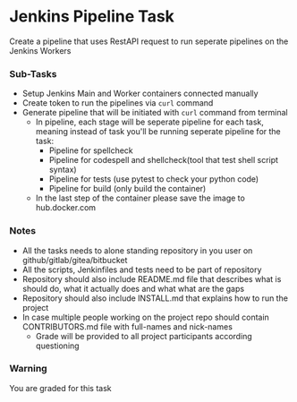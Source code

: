 # Jenkins Pipeline Task

Create a pipeline that uses RestAPI request to run seperate pipelines on the Jenkins Workers

### Sub-Tasks

- Setup Jenkins Main and Worker containers connected manually
- Create token to run the pipelines via `curl` command
- Generate pipeline that will be initiated with `curl` command from terminal
    - In pipeline, each stage will be seperate pipeline for each task, meaning instead of task you'll be running seperate pipeline for the task:
        - Pipeline for spellcheck
        - Pipeline for codespell and shellcheck(tool that test shell script syntax)
        - Pipeline for tests (use pytest to check your python code)
        - Pipeline for build (only build the container)
    - In the last step of the container please save the image to hub.docker.com


### Notes

- All the tasks needs to alone standing repository in you user on github/gitlab/gitea/bitbucket
- All the scripts, Jenkinfiles and tests need to be part of repository
- Repository should also include README.md file that describes what is should do, what it actually does and what what are the gaps
- Repository should also include INSTALL.md that explains how to run the project
- In case multiple people working on the project repo should contain CONTRIBUTORS.md file with full-names and nick-names
    - Grade will be provided to all project participants according questioning

### Warning

You are graded for this task
